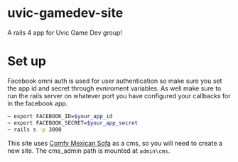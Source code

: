 uvic-gamedev-site
=================
A rails 4 app for Uvic Game Dev group!

Set up
======
Facebook omni auth is used for user authentication so make sure you set the app id and secret through evniroment variables. As well make sure to run the rails server on whatever port you have configured your callbacks for in the facebook app.

``` sh
~ export FACEBOOK_ID=$your_app_id
~ export FACEBOOK_SECRET=$your_app_secret
~ rails s -p 3000
```

This site uses [Comfy Mexican Sofa](https://github.com/comfy/comfortable-mexican-sofa) as a cms, so you will need to create a new site. The cms_admin path is mounted at ``` admin\cms ```.
